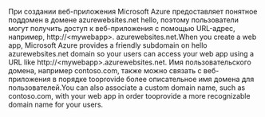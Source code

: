 <span data-ttu-id="bc654-101">При создании веб-приложения Microsoft Azure предоставляет понятное поддомен в домене azurewebsites.net hello, поэтому пользователи могут получить доступ к веб-приложения с помощью URL-адрес, например, http://&lt;mywebapp&gt;. azurewebsites.net.</span><span class="sxs-lookup"><span data-stu-id="bc654-101">When you create a web app, Microsoft Azure provides a friendly subdomain on hello azurewebsites.net domain so your users can access your web app using a URL like http://&lt;mywebapp&gt;.azurewebsites.net.</span></span> <span data-ttu-id="bc654-102">Имя пользовательского домена, например contoso.com, также можно связать с веб-приложения в порядке tooprovide более описательное имя домена для пользователей.</span><span class="sxs-lookup"><span data-stu-id="bc654-102">You can also associate a custom domain name, such as contoso.com, with your web app in order tooprovide a more recognizable domain name for your users.</span></span>

